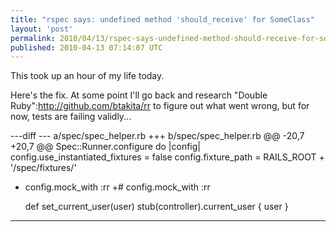 ```yaml
---
title: "rspec says: undefined method 'should_receive' for SomeClass"
layout: 'post'
permalink: 2010/04/13/rspec-says-undefined-method-should-receive-for-someclass
published: 2010-04-13 07:14:07 UTC
---
```

This took up an hour of my life today.

Here's the fix. At some point I'll go back and research &quot;Double Ruby&quot;:http://github.com/btakita/rr to figure out what went wrong, but for now, tests are failing validly... 

---diff
--- a/spec/spec_helper.rb
+++ b/spec/spec_helper.rb
@@ -20,7 +20,7 @@ Spec::Runner.configure do |config|
   config.use_instantiated_fixtures  = false
   config.fixture_path = RAILS_ROOT + '/spec/fixtures/'

-  config.mock_with :rr
+#  config.mock_with :rr

   def set_current_user(user)
     stub(controller).current_user { user }
---
